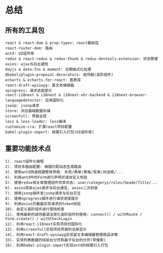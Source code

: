 # 总结

## 所有的工具包
    react & react-dom & prop-types: react基础包
    react-router-dom: 路由
    antd: UI组件库
    redux & react-redux & redux-thunk & redux-devtools-extension: 状态管理
    axios: ajax与后台通信
    dayjs & date-fns & moment: 日期格式化处理
    @babel/plugin-proposal-decorators: 装饰器(高阶组件)
    echarts & echarts-for-react: 图表库
    react-draft-wysiwyg: 富文本编辑器
    nprogress: 请求进度提示
    react-i18next & i18next & i18next-xhr-backend & i18next-browser-languagedetector: 应用国际化
    jsonp: jsonp请求
    store: 浏览器端数据存储
    screenfull: 界面全局
    less & less-loader: less编译
    customize-cra: 扩展react项目配置
    babel-plugin-import: 按需引入打包(UI组件库)

## 重要功能技术点
    1). react组件化编程
    2). 项目多路由配置: 根据匹配动态生成路由
    3). 使用antd快速搭建整体界面: 布局/表单/表格/菜单/对话框/...
    4). 利用antd中的Form进行声明式或自定义校验
    5). 使用redux相关库管理组件共享状态: user/categorys/roles/headerTitle/...
    6). axios库发ajax请求与后台通信, axios二次封装
    7). 使用jsonp插件发jsonp请求与后台交互
    8). 使用nprogress插件进行请求进度提示
    9). 利用axios拦截器实现请求的token校验
    10). 自定义高阶组件进行登陆检查
    11). 使用最新的装饰器语法简化高阶组件的使用: connect() / withRoute / Form.create() / withCheckLogin
    12). 利用react-i18next实现项目的国际化
    13). 利用screenfull实现项目界面的全屏显示
    14). 利用react-draft-wysiwyg实现富文本编辑器管理商品详情
    15). 实现列表数据的纯前台分页和基于后台的分页(带搜索)
    16). 利用babel-plugin-import实现antd的按需引入打包
    